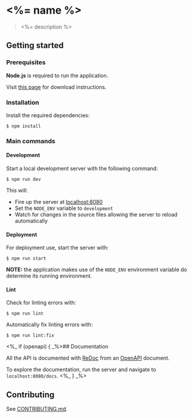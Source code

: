 # <%= name %>

> <%= description %>

## Getting started

### Prerequisites

**Node.js** is required to run the application.

Visit [this page](https://nodejs.org/en/download/) for download instructions.

### Installation

Install the required dependencies:

`$ npm install`

### Main commands

#### Development

Start a local development server with the following command:

`$ npm run dev`

This will:

- Fire up the server at [localhost:8080](http://localhost:8080)
- Set the `NODE_ENV` variable to `development`
- Watch for changes in the source files allowing the server to reload automatically

#### Deployment

For deployment use, start the server with:

`$ npm run start`

**NOTE:** the application makes use of the `NODE_ENV` environment variable do determine its running environment.

#### Lint

Check for linting errors with:

`$ npm run lint`

Automatically fix linting errors with:

`$ npm run lint:fix`

<%_ if (openapi) { _%>## Documentation

All the API is documented with [ReDoc](https://github.com/Rebilly/ReDoc) from an [OpenAPI](https://swagger.io/specification/) document.

To explore the documentation, run the server and navigate to `localhost:8080/docs`.
<%_ } _%>

## Contributing

See [CONTRIBUTING.md](CONTRIBUTING.md).

